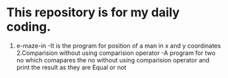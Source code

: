 # This repository is for my daily coding.
1. e-maze-in
-It is the program for position of a man in x and y coordinates
2.Comparision without using comparision operator
-A program for two no which comapares the no without using comparision operator and print the result as they are Equal or not
